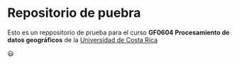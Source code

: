 # Repositorio de puebra

Esto es un reppositorio de prueba para el curso **GF0604 Procesamiento de datos geográficos** de la [Universidad de Costa Rica](https://www.ucr.ac.cr/)

:smiley:

